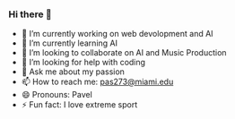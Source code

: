 ### Hi there 👋

- 🔭 I’m currently working on web devolopment and AI
- 🌱 I’m currently learning AI
- 👯 I’m looking to collaborate on AI and Music Production
- 🤔 I’m looking for help with coding
- 💬 Ask me about my passion
- 📫 How to reach me: pas273@miami.edu
- 😄 Pronouns: Pavel
- ⚡ Fun fact: I love extreme sport

